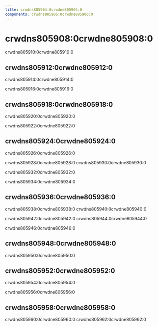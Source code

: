```yaml
---
title: crwdns805904:0crwdne805904:0
components: crwdns805906:0crwdne805906:0
---
```

# crwdns805908:0crwdne805908:0

<p class="description">crwdns805910:0crwdne805910:0</p>

## crwdns805912:0crwdne805912:0

crwdns805914:0crwdne805914:0

crwdns805916:0crwdne805916:0

## crwdns805918:0crwdne805918:0

crwdns805920:0crwdne805920:0

crwdns805922:0crwdne805922:0

## crwdns805924:0crwdne805924:0

crwdns805926:0crwdne805926:0

crwdns805928:0crwdne805928:0 crwdns805930:0crwdne805930:0

crwdns805932:0crwdne805932:0

crwdns805934:0crwdne805934:0

## crwdns805936:0crwdne805936:0

crwdns805938:0crwdne805938:0 crwdns805940:0crwdne805940:0

crwdns805942:0crwdne805942:0 crwdns805944:0crwdne805944:0

crwdns805946:0crwdne805946:0

## crwdns805948:0crwdne805948:0

crwdns805950:0crwdne805950:0

## crwdns805952:0crwdne805952:0

crwdns805954:0crwdne805954:0

crwdns805956:0crwdne805956:0

## crwdns805958:0crwdne805958:0

crwdns805960:0crwdne805960:0 crwdns805962:0crwdne805962:0